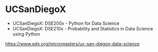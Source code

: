 # UCSanDiegoX

* UCSanDiegoX: DSE200x - Python for Data Science
* UCSanDiegoX: DSE210x - Probability and Statistics in Data Science using Python

https://www.edx.org/micromasters/uc-san-diegox-data-science
